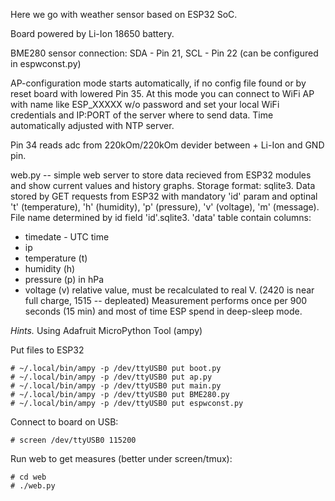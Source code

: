 Here we go with weather sensor based on ESP32 SoC.

Board powered by Li-Ion 18650 battery.

BME280 sensor connection: SDA - Pin 21, SCL - Pin 22 (can be configured in espwconst.py)

AP-configuration mode starts automatically, if no config file found or by reset board with lowered Pin 35.
At this mode you can connect to WiFi AP with name like ESP_XXXXX w/o password and set your local WiFi credentials and IP:PORT of the server where to send data.
Time automatically adjusted with NTP server.

Pin 34 reads adc from 220kOm/220kOm devider between + Li-Ion and GND pin.

web.py -- simple web server to store data recieved from ESP32 modules and show current values and history graphs.
Storage format: sqlite3.
Data stored by GET requests from ESP32 with mandatory 'id' param and optinal 't' (temperature), 'h' (humidity), 'p' (pressure),
'v' (voltage), 'm' (message). File name determined by id field 'id'.sqlite3. 'data' table contain columns:
- timedate - UTC time
- ip
- temperature (t)
- humidity (h)
- pressure (p) in hPa
- voltage (v) relative value, must be recalculated to real V. (2420 is near full charge, 1515 -- depleated)
Measurement performs once per 900 seconds (15 min) and most of time ESP spend in deep-sleep mode.

*Hints.*
Using Adafruit MicroPython Tool (ampy)

Put files to ESP32
```
# ~/.local/bin/ampy -p /dev/ttyUSB0 put boot.py
# ~/.local/bin/ampy -p /dev/ttyUSB0 put ap.py
# ~/.local/bin/ampy -p /dev/ttyUSB0 put main.py
# ~/.local/bin/ampy -p /dev/ttyUSB0 put BME280.py
# ~/.local/bin/ampy -p /dev/ttyUSB0 put espwconst.py
```
Connect to board on USB:

```# screen /dev/ttyUSB0 115200```

Run web to get measures (better under screen/tmux):

```
# cd web 
# ./web.py 
```
